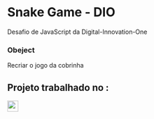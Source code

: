 # Snake Game - DIO

Desafio de JavaScript da Digital-Innovation-One

### Obeject

Recriar o jogo da cobrinha

## Projeto trabalhado no :

<div style:"display: inline_block">
<img align:"center"; height="25" src="https://img.shields.io/badge/JavaScript-F7DF1E?style=for-the-badge&logo=javascript&logoColor=black"/>
</div>

